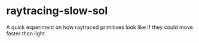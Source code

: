 # raytracing-slow-sol
A quick experiment on how raytraced primitives look like if they could move faster than light 
